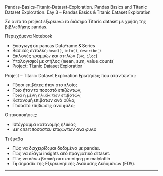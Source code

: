 Pandas-Basics-Titanic-Dataset-Exploration.
Pandas Basics and Titanic Dataset Exploration.
 Day 3 – Pandas Basics & Titanic Dataset Exploration 

Σε αυτό το project εξερευνώ το διάσημο Titanic dataset με χρήση της βιβλιοθήκης pandas.

 Περιεχόμενα Notebook
- Εισαγωγή σε pandas DataFrame & Series
- Βασικές εντολές: `head()`, `info()`, `describe()`
- Επιλογές γραμμών και στηλών (`loc`, `iloc`)
- Υπολογισμοί με στήλες (mean, sum, value_counts)
- Project: Titanic Dataset Exploration

 Project – Titanic Dataset Exploration
 Ερωτήσεις που απαντώνται:
- Πόσοι επιβάτες ήταν στο πλοίο;
- Ποιο ήταν το ποσοστό επιζώντων;
- Ποια η μέση ηλικία των επιβατών;
- Κατανομή επιβατών ανά φύλο;
- Ποσοστό επιβίωσης ανά φύλο;

 Οπτικοποιήσεις:
- Ιστόγραμμα κατανομής ηλικίας
- Bar chart ποσοστού επιζώντων ανά φύλο

 Τι έμαθα
- Πώς να διαχειρίζομαι δεδομένα με pandas.
- Πώς να εξάγω insights από πραγματικό dataset.
- Πώς να κάνω βασική οπτικοποίηση με matplotlib.
- Τη σημασία της Εξερευνητικής Ανάλυσης Δεδομένων (EDA).

---

